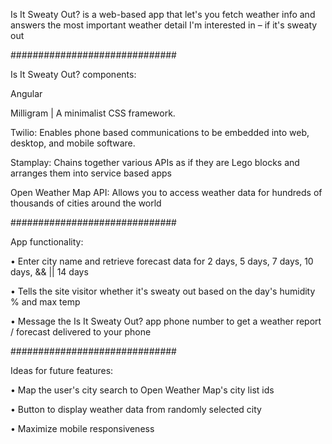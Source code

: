 Is It Sweaty Out? is a web-based app that let's you fetch weather info 
and answers the most important weather detail I'm interested in – 
if it's sweaty out


##############################

Is It Sweaty Out? components:

Angular

Milligram | A minimalist CSS framework.

Twilio: Enables phone based communications to be embedded into web, desktop, and mobile software.

Stamplay: Chains together various APIs as if they are Lego blocks and arranges them into service based apps

Open Weather Map API: Allows you to access weather data for hundreds of thousands of cities around the world


##############################

App functionality:

• Enter city name and retrieve forecast data for 2 days, 5 days, 7 days, 10 days, && || 14 days

• Tells the site visitor whether it's sweaty out based on the day's humidity % and max temp

• Message the Is It Sweaty Out? app phone number to get a weather report / forecast delivered to your phone

##############################

Ideas for future features:

• Map the user's city search to Open Weather Map's city list ids

• Button to display weather data from randomly selected city

• Maximize mobile responsiveness
